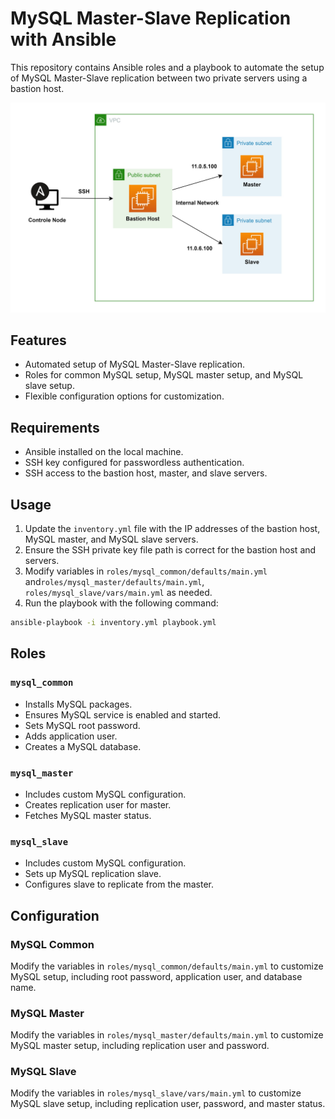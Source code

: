# MySQL Master-Slave Replication with Ansible

This repository contains Ansible roles and a playbook to automate the setup of MySQL Master-Slave replication between two private servers using a bastion host.

![Architecture](Mysql-Replica.jpg)

## Features

- Automated setup of MySQL Master-Slave replication.
- Roles for common MySQL setup, MySQL master setup, and MySQL slave setup.
- Flexible configuration options for customization.

## Requirements

- Ansible installed on the local machine.
- SSH key configured for passwordless authentication.
- SSH access to the bastion host, master, and slave servers.

## Usage

1. Update the `inventory.yml` file with the IP addresses of the bastion host, MySQL master, and MySQL slave servers.
2. Ensure the SSH private key file path is correct for the bastion host and servers.
3. Modify variables in `roles/mysql_common/defaults/main.yml` and`roles/mysql_master/defaults/main.yml`, `roles/mysql_slave/vars/main.yml` as needed.
4. Run the playbook with the following command:

```bash
ansible-playbook -i inventory.yml playbook.yml
```

## Roles

### `mysql_common`

- Installs MySQL packages.
- Ensures MySQL service is enabled and started.
- Sets MySQL root password.
- Adds application user.
- Creates a MySQL database.

### `mysql_master`

- Includes custom MySQL configuration.
- Creates replication user for master.
- Fetches MySQL master status.

### `mysql_slave`

- Includes custom MySQL configuration.
- Sets up MySQL replication slave.
- Configures slave to replicate from the master.

## Configuration

### MySQL Common

Modify the variables in `roles/mysql_common/defaults/main.yml` to customize MySQL setup, including root password, application user, and database name.

### MySQL Master

Modify the variables in `roles/mysql_master/defaults/main.yml` to customize MySQL master setup, including replication user and password.

### MySQL Slave

Modify the variables in `roles/mysql_slave/vars/main.yml` to customize MySQL slave setup, including replication user, password, and master status.
